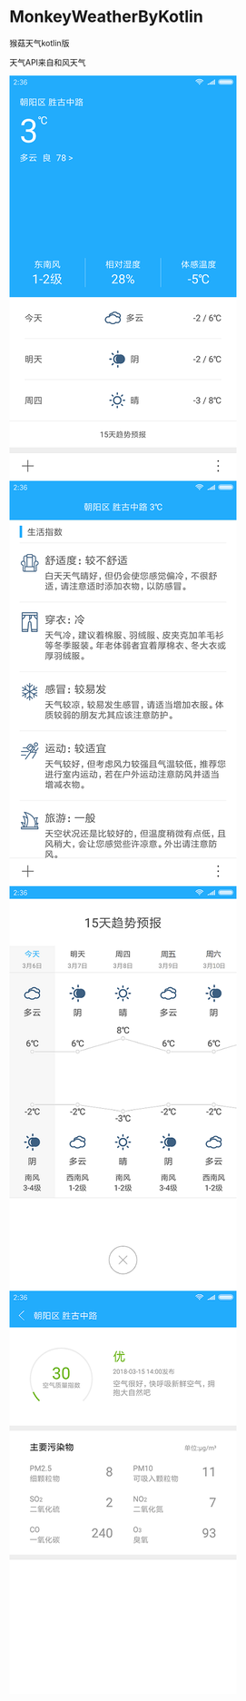 # MonkeyWeatherByKotlin
猴菇天气kotlin版

天气API来自和风天气

![image](https://github.com/MonkeyMushroom/MonkeyWeatherByKotlin/raw/master/11.png) ![image](https://github.com/MonkeyMushroom/MonkeyWeatherByKotlin/raw/master/12.png) ![image](https://github.com/MonkeyMushroom/MonkeyWeatherByKotlin/raw/master/13.png) ![image](https://github.com/MonkeyMushroom/MonkeyWeatherByKotlin/raw/master/14.png)
